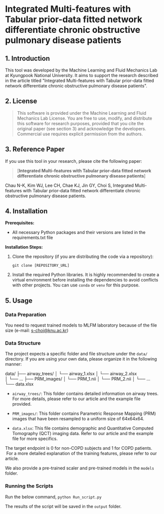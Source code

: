 # Integrated Multi-features with Tabular prior-data fitted network differentiate chronic obstructive pulmonary disease patients

## 1. Introduction

This tool was developed by the Machine Learning and Fluid Mechanics Lab at Kyungpook National University. It aims to support the research described in the article titled "Integrated Multi-features with Tabular prior-data fitted network differentiate chronic obstructive pulmonary disease patients".

## 2. License

> This software is provided under the Machine Learning and Fluid Mechanics Lab License. 
> You are free to use, modify, and distribute this software for research purposes, provided that you cite the original paper (see section 3) and acknowledge the developers. Commercial use requires explicit permission from the authors.


## 3. Reference Paper

If you use this tool in your research, please cite the following paper:

> [**Integrated Multi-features with Tabular prior-data fitted network differentiate chronic obstructive pulmonary disease patients**]

Chau N-K, Kim WJ, Lee CH, Chae KJ, Jin GY, Choi S, Integrated Multi-features with Tabular prior-data fitted network differentiate chronic obstructive pulmonary disease patients.


## 4. Installation

**Prerequisites:**

* All necessary Python packages and their versions are listed in the requirements.txt file


**Installation Steps:**

1.  Clone the repository (if you are distributing the code via a repository):
    ```
    git clone [REPOSITORY_URL]
    ```

2. Install the required Python libraries. It is highly recommended to create a virtual environment before installing the dependencies to avoid conflicts with other projects. You can use `conda` or `venv` for this purpose.


## 5. Usage

### Data Preparation
You need to request trained models to MLFM laboratory because of the file size (e-mail: s-choi@knu.ac.kr)

### Data Structure

The project expects a specific folder and file structure under the `data/` directory. If you are using your own data, please organize it in the following manner:

data/
├── airway_trees/
│   └── airway_1.xlsx
│   └── airway_2.xlsx	
│   └── ...
├── PRM_images/
│   └── PRM_1.nii
│   └── PRM_2.nii
│   └── ...
└── data.xlsx

* `airway_trees/`: This folder contains detailed information on airway trees. For more details, please refer to our article and the example file provided.

* `PRM_images/`: This folder contains Parametric Response Mapping (PRM) images that have been resampled to a uniform size of 64x64x64.

* `data.xlsx`: This file contains demographic and Quantitative Computed Tomography (QCT) imaging data. Refer to our article and the example file for more specifics.


The target endpoint is 0 for non-COPD subjects and 1 for COPD patients.  For a more detailed explanation of the training features, please refer to our article.

We also provide a pre-trained scaler and pre-trained models in the `models` folder.



### Running the Scripts

Run the below command,
    ```
    python Run_script.py
	```
	
The results of the script will be saved in the `output` folder.
